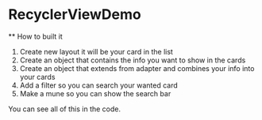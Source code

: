 # RecyclerViewDemo

** How to built it

1. Create new layout it will be your card in the list
2. Create an object that contains the info you want to show in the cards
3. Create an object that extends from adapter and combines your info into your cards
4. Add a filter so you can search your wanted card 
5. Make a mune so you can show the search bar

You can see all of this in the code.
